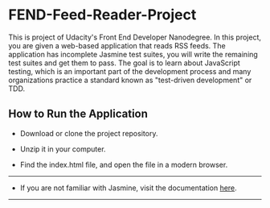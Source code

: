 # FEND-Feed-Reader-Project


This is project of Udacity's Front End Developer Nanodegree. In this project, you are given a web-based application that reads RSS feeds. The application has incomplete Jasmine test suites, you will write the remaining test suites and get them to pass. The goal is to learn about JavaScript testing, which is an important part of the development process and many organizations practice a standard known as "test-driven development" or TDD.


## How to Run the Application


* Download or clone the project repository.

* Unzip it in your computer.
* Find the index.html file, and open the file in a modern browser.


************************************************************************
*  If you are not familiar with Jasmine, visit the documentation [here](https://jasmine.github.io/ "Jasmine Documentation"). 
************************************************************************
